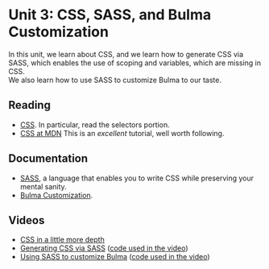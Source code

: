 # Unit 3: CSS, SASS, and Bulma Customization

In this unit, we learn about CSS, and we learn how to generate CSS via SASS, which enables the use of scoping and variables, which are missing in CSS.  
We also learn how to use SASS to customize Bulma to our taste. 

## Reading

* [CSS](https://en.wikipedia.org/wiki/CSS).  In particular, read the selectors portion.  
* [CSS at MDN](https://developer.mozilla.org/en-US/docs/Web/CSSpra) This is an _excellent_ tutorial, well worth following. 

## Documentation

* [SASS](https://sass-lang.com), a language that enables you to write CSS while preserving your mental sanity. 
* [Bulma Customization](https://bulma.io/documentation/customize/with-sass-cli/). 

## Videos

* [CSS in a little more depth](https://youtu.be/HpK6L4VAEXk)
* [Generating CSS via SASS](https://youtu.be/w0CCd9kmMyU) ([code used in the video](https://bitbucket.org/luca_de_alfaro/sass-example/))
* [Using SASS to customize Bulma](https://youtu.be/IDhRW4FIPyw) ([code used in the video](https://bitbucket.org/luca_de_alfaro/customize-bulma-with-sass/))

